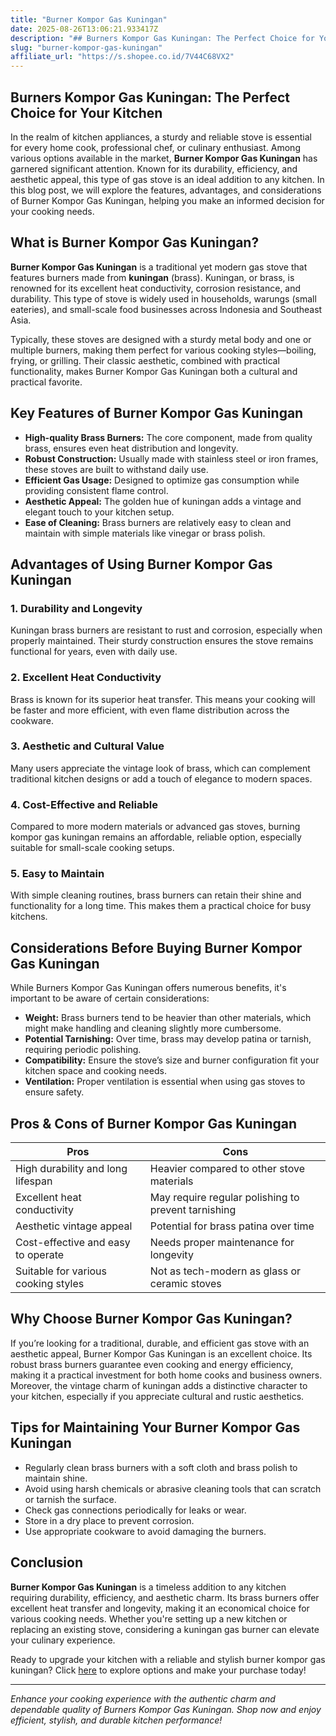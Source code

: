 ```yaml
---
title: "Burner Kompor Gas Kuningan"
date: 2025-08-26T13:06:21.933417Z
description: "## Burners Kompor Gas Kuningan: The Perfect Choice for Your Kitchen..."
slug: "burner-kompor-gas-kuningan"
affiliate_url: "https://s.shopee.co.id/7V44C68VX2"
---
```

## Burners Kompor Gas Kuningan: The Perfect Choice for Your Kitchen

In the realm of kitchen appliances, a sturdy and reliable stove is essential for every home cook, professional chef, or culinary enthusiast. Among various options available in the market, **Burner Kompor Gas Kuningan** has garnered significant attention. Known for its durability, efficiency, and aesthetic appeal, this type of gas stove is an ideal addition to any kitchen. In this blog post, we will explore the features, advantages, and considerations of Burner Kompor Gas Kuningan, helping you make an informed decision for your cooking needs.

## What is Burner Kompor Gas Kuningan?

**Burner Kompor Gas Kuningan** is a traditional yet modern gas stove that features burners made from **kuningan** (brass). Kuningan, or brass, is renowned for its excellent heat conductivity, corrosion resistance, and durability. This type of stove is widely used in households, warungs (small eateries), and small-scale food businesses across Indonesia and Southeast Asia.

Typically, these stoves are designed with a sturdy metal body and one or multiple burners, making them perfect for various cooking styles—boiling, frying, or grilling. Their classic aesthetic, combined with practical functionality, makes Burner Kompor Gas Kuningan both a cultural and practical favorite.

## Key Features of Burner Kompor Gas Kuningan

- **High-quality Brass Burners:** The core component, made from quality brass, ensures even heat distribution and longevity.
- **Robust Construction:** Usually made with stainless steel or iron frames, these stoves are built to withstand daily use.
- **Efficient Gas Usage:** Designed to optimize gas consumption while providing consistent flame control.
- **Aesthetic Appeal:** The golden hue of kuningan adds a vintage and elegant touch to your kitchen setup.
- **Ease of Cleaning:** Brass burners are relatively easy to clean and maintain with simple materials like vinegar or brass polish.

## Advantages of Using Burner Kompor Gas Kuningan

### 1. Durability and Longevity

Kuningan brass burners are resistant to rust and corrosion, especially when properly maintained. Their sturdy construction ensures the stove remains functional for years, even with daily use.

### 2. Excellent Heat Conductivity

Brass is known for its superior heat transfer. This means your cooking will be faster and more efficient, with even flame distribution across the cookware.

### 3. Aesthetic and Cultural Value

Many users appreciate the vintage look of brass, which can complement traditional kitchen designs or add a touch of elegance to modern spaces.

### 4. Cost-Effective and Reliable

Compared to more modern materials or advanced gas stoves, burning kompor gas kuningan remains an affordable, reliable option, especially suitable for small-scale cooking setups.

### 5. Easy to Maintain

With simple cleaning routines, brass burners can retain their shine and functionality for a long time. This makes them a practical choice for busy kitchens.

## Considerations Before Buying Burner Kompor Gas Kuningan

While Burners Kompor Gas Kuningan offers numerous benefits, it's important to be aware of certain considerations:

- **Weight:** Brass burners tend to be heavier than other materials, which might make handling and cleaning slightly more cumbersome.
- **Potential Tarnishing:** Over time, brass may develop patina or tarnish, requiring periodic polishing.
- **Compatibility:** Ensure the stove’s size and burner configuration fit your kitchen space and cooking needs.
- **Ventilation:** Proper ventilation is essential when using gas stoves to ensure safety.

## Pros & Cons of Burner Kompor Gas Kuningan

| Pros                                           | Cons                                                   |
|------------------------------------------------|--------------------------------------------------------|
| High durability and long lifespan             | Heavier compared to other stove materials            |
| Excellent heat conductivity                    | May require regular polishing to prevent tarnishing |
| Aesthetic vintage appeal                       | Potential for brass patina over time               |
| Cost-effective and easy to operate             | Needs proper maintenance for longevity             |
| Suitable for various cooking styles            | Not as tech-modern as glass or ceramic stoves     |

## Why Choose Burner Kompor Gas Kuningan?

If you’re looking for a traditional, durable, and efficient gas stove with an aesthetic appeal, Burner Kompor Gas Kuningan is an excellent choice. Its robust brass burners guarantee even cooking and energy efficiency, making it a practical investment for both home cooks and business owners. Moreover, the vintage charm of kuningan adds a distinctive character to your kitchen, especially if you appreciate cultural and rustic aesthetics.

## Tips for Maintaining Your Burner Kompor Gas Kuningan

- Regularly clean brass burners with a soft cloth and brass polish to maintain shine.
- Avoid using harsh chemicals or abrasive cleaning tools that can scratch or tarnish the surface.
- Check gas connections periodically for leaks or wear.
- Store in a dry place to prevent corrosion.
- Use appropriate cookware to avoid damaging the burners.

## Conclusion

**Burner Kompor Gas Kuningan** is a timeless addition to any kitchen requiring durability, efficiency, and aesthetic charm. Its brass burners offer excellent heat transfer and longevity, making it an economical choice for various cooking needs. Whether you're setting up a new kitchen or replacing an existing stove, considering a kuningan gas burner can elevate your culinary experience.

Ready to upgrade your kitchen with a reliable and stylish burner kompor gas kuningan? Click [here](https://s.shopee.co.id/7V44C68VX2) to explore options and make your purchase today!

---

*Enhance your cooking experience with the authentic charm and dependable quality of Burners Kompor Gas Kuningan. Shop now and enjoy efficient, stylish, and durable kitchen performance!*